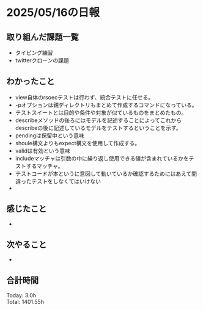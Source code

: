 # 2025/05/16の日報
## 取り組んだ課題一覧
* タイピング練習
* twitterクローンの課題
## わかったこと 
* view自体のrsoecテストは行わず、統合テストに任せる。
* -pオプションは親ディレクトリもまとめて作成するコマンドになっている。
* テストスイートとは目的や条件や対象が似ているものをまとめたもの。
* describeメソッドの後ろにはモデルを記述することによってこれからdescribeの後に記述しているモデルをテストするということを示す。
* pendingは保留中という意味
* shoule構文よりもexpect構文を使用して作成する。
* validは有効という意味
* includeマッチャは引数の中に繰り返し使用できる値が含まれているかをテストするマッチャ。
* テストコードが本というに意図して動いているか確認するためにはあえて間違ったテストをしなくてはいけない
*  
## 感じたこと
*
## 次やること
* 
##  合計時間 
Today: 3.0h<br>
Total: 1401.55h
